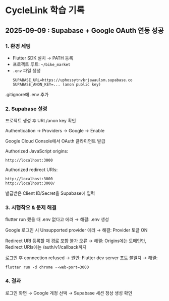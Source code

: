 # CycleLink 학습 기록

## 2025-09-09 : Supabase + Google OAuth 연동 성공

### 1. 환경 세팅
- Flutter SDK 설치 → PATH 등록
- 프로젝트 루트: `~/bike_market`
- `.env` 파일 생성
  ```env
  SUPABASE_URL=https://uphossytnvkrjawaulsm.supabase.co
  SUPABASE_ANON_KEY=... (anon public key)

.gitignore에 .env 추가

### 2. Supabase 설정

프로젝트 생성 후 URL/anon key 확인

Authentication → Providers → Google → Enable

Google Cloud Console에서 OAuth 클라이언트 발급

Authorized JavaScript origins:
```
http://localhost:3000
```

Authorized redirect URIs:
```
http://localhost:3000
http://localhost:3000/
```

발급받은 Client ID/Secret을 Supabase에 입력

### 3. 시행착오 & 문제 해결

flutter run 했을 때 .env 없다고 에러
→ 해결: .env 생성

Google 로그인 시 Unsupported provider 에러
→ 해결: Provider 토글 ON

Redirect URI 등록할 때 경로 포함 불가 오류
→ 해결: Origins에는 도메인만, Redirect URIs에는 /auth/v1/callback까지

로그인 후 connection refused
→ 원인: Flutter dev server 포트 불일치
→ 해결:
```
flutter run -d chrome --web-port=3000
```
### 4. 결과

로그인 화면 → Google 계정 선택 → Supabase 세션 정상 생성 확인
